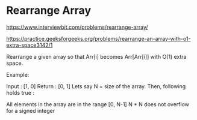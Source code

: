 # Rearrange Array


https://www.interviewbit.com/problems/rearrange-array/

https://practice.geeksforgeeks.org/problems/rearrange-an-array-with-o1-extra-space3142/1


Rearrange a given array so that Arr[i] becomes Arr[Arr[i]] with O(1) extra space.

Example:

Input : [1, 0]
Return : [0, 1]
Lets say N = size of the array. Then, following holds true :

All elements in the array are in the range [0, N-1]
N * N does not overflow for a signed integer

